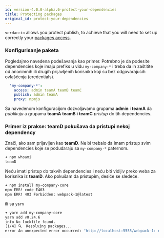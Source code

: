 ```yaml
---
id: version-4.0.0-alpha.6-protect-your-dependencies
title: Protecting packages
original_id: protect-your-dependencies
---
```


`verdaccio` allows you protect publish, to achieve that you will need to set up correctly your [packages access](packages).

### Konfigurisanje paketa

Pogledajmo navedena podešavanja kao primer. Potrebno je da podesite dependencies koje imaju prefiks u vidu `my-company-*` i treba da ih zaštitite od anonimnih ili drugih prijavljenih korisnika koji su bez odgovarajućih ovlašćenja (credentials).

```yaml
  'my-company-*':
    access: admin teamA teamB teamC
    publish: admin teamA
    proxy: npmjs
```

Sa navedenom konfiguracijom dozvoljavamo grupama **admin** i **teamA** da *publikuju* a grupama **teamA** **teamB** i **teamC** *pristup* do tih dependencies.

### Primer iz prakse: teamD pokušava da pristupi nekoj dependency

Znači, ako sam prijavljen kao **teamD**. Ne bi trebalo da imam pristup svim dependencies koje se podudaraju sa `my-company-*` paternom.

```bash
➜ npm whoami
teamD
```

Neću imati pristup do takvih dependencies i neću biti vidljiv preko weba za korisnika iz **teamD**. Ako pokušam da pristupim, desiće se sledeće.

```bash
➜ npm install my-company-core
npm ERR! code E403
npm ERR! 403 Forbidden: webpack-1@latest
```

ili sa `yarn`

```bash
➜ yarn add my-company-core
yarn add v0.24.6
info No lockfile found.
[1/4] 🔍  Resolving packages...
error An unexpected error occurred: "http://localhost:5555/webpack-1: unregistered users are not allowed to access package my-company-core".
```